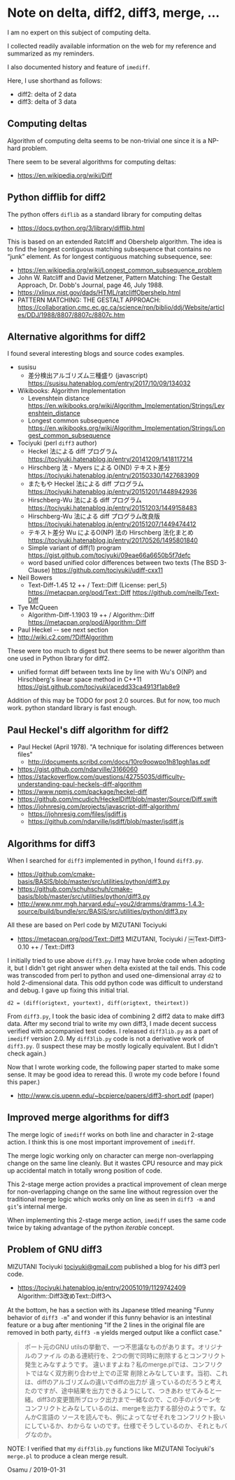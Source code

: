 # Note on delta, diff2, diff3, merge, ...

I am no expert on this subject of computing delta.

I collected readily available information on the web for my reference and
summarized as my reminders.

I also documented history and feature of `imediff`.

Here, I use shorthand as follows:

 * diff2: delta of 2 data
 * diff3: delta of 3 data

## Computing deltas

Algorithm of computing delta seems to be non-trivial one since it is a NP-hard
problem.

There seem to be several algorithms for computing deltas:

  * https://en.wikipedia.org/wiki/Diff

## Python difflib for diff2

The python offers `diflib` as a standard library for computing deltas

  * https://docs.python.org/3/library/difflib.html

This is based on an extended Ratcliff and Obershelp algorithm.  The idea is to
find the longest contiguous matching subsequence that contains no “junk”
element.  As for longest contiguous matching subsequence, see:

  * https://en.wikipedia.org/wiki/Longest_common_subsequence_problem
  * John W. Ratcliff and David Metzener, Pattern Matching: The Gestalt
    Approach, Dr. Dobb's Journal, page 46, July 1988.
  * https://xlinux.nist.gov/dads/HTML/ratcliffObershelp.html
  * PATTERN MATCHING: THE GESTALT APPROACH: https://collaboration.cmc.ec.gc.ca/science/rpn/biblio/ddj/Website/articles/DDJ/1988/8807/8807c/8807c.htm

## Alternative algorithms for diff2

I found several interesting blogs and source codes examples.

* susisu
  * 差分検出アルゴリズム三種盛り (javascript)
    https://susisu.hatenablog.com/entry/2017/10/09/134032
* Wikibooks: Algorithm Implementation
  * Levenshtein distance
    https://en.wikibooks.org/wiki/Algorithm_Implementation/Strings/Levenshtein_distance
  * Longest common subsequence
    https://en.wikibooks.org/wiki/Algorithm_Implementation/Strings/Longest_common_subsequence
* Tociyuki (perl `diff3` author)
  * Heckel 法による diff プログラム
    https://tociyuki.hatenablog.jp/entry/20141209/1418117214
  * Hirschberg 法 - Myers による O(ND) テキスト差分
    https://tociyuki.hatenablog.jp/entry/20150330/1427683909
  * またもや Heckel 法による diff プログラム
    https://tociyuki.hatenablog.jp/entry/20151201/1448942936
  * Hirschberg-Wu 法による diff プログラム
    https://tociyuki.hatenablog.jp/entry/20151203/1449158483
  * Hirschberg-Wu 法による diff プログラム改良版
    https://tociyuki.hatenablog.jp/entry/20151207/1449474412
  * テキスト差分 Wu によるO(NP) 法の Hirschberg 法化まとめ
    https://tociyuki.hatenablog.jp/entry/20170526/1495801840
  * Simple variant of diff(1) program
    https://gist.github.com/tociyuki/09eae66a6650b5f7defc
  * word based unified color differences between two texts (The BSD 3-Clause)
    https://github.com/tociyuki/udiff-cxx11
* Neil Bowers
  * Text-Diff-1.45 12 ++ / Text::Diff (License: perl_5)
    https://metacpan.org/pod/Text::Diff
    https://github.com/neilb/Text-Diff
* Tye McQueen
  * Algorithm-Diff-1.1903 19 ++ / Algorithm::Diff
    https://metacpan.org/pod/Algorithm::Diff
* Paul Heckel -- see next section
* http://wiki.c2.com/?DiffAlgorithm

These were too much to digest but there seems to be newer algorithm than one
used in Python library for diff2.

  * unified format diff between texts line by line with Wu's O(NP) and Hirschberg's linear space method in C++11
    https://gist.github.com/tociyuki/acedd33ca4913f1ab8e9

Addition of this may be TODO for post 2.0 sources.  But for now, too much work.
python standard library is fast enough.

## Paul Heckel's diff algorithm for diff2

  * Paul Heckel (April 1978). "A technique for isolating differences between files"
    * http://documents.scribd.com/docs/10ro9oowpo1h81pgh1as.pdf
  * https://gist.github.com/ndarville/3166060
  * https://stackoverflow.com/questions/42755035/difficulty-understanding-paul-heckels-diff-algorithm
  * https://www.npmjs.com/package/heckel-diff
  * https://github.com/mcudich/HeckelDiff/blob/master/Source/Diff.swift
  * https://johnresig.com/projects/javascript-diff-algorithm/
    * https://johnresig.com/files/jsdiff.js
    * https://github.com/ndarville/jsdiff/blob/master/jsdiff.js

## Algorithms for diff3

When I searched for `diff3` implemented in python, I found `diff3.py`.

  * https://github.com/cmake-basis/BASIS/blob/master/src/utilities/python/diff3.py
  * https://github.com/schuhschuh/cmake-basis/blob/master/src/utilities/python/diff3.py
  * http://www.nmr.mgh.harvard.edu/~you2/dramms/dramms-1.4.3-source/build/bundle/src/BASIS/src/utilities/python/diff3.py

All these are based on Perl code by MIZUTANI Tociyuki

  * https://metacpan.org/pod/Text::Diff3
    MIZUTANI, Tociyuki  /   ￼Text-Diff3-0.10  ++  / Text::Diff3

I initially tried to use above `diff3.py`.  I may have broke code when adopting
it, but I didn't get right answer when delta existed at the tail ends.  This
code was transcoded from perl to python and used one-dimensional array `d2` to
hold 2-dimensional data.  This odd python code was difficult to understand and
debug.  I gave up fixing this initial trial.

```
d2 = (diff(origtext, yourtext), diff(origtext, theirtext))
```

From `diff3.py`, I took the basic idea of combining 2 diff2 data to make diff3
data.  After my second trial to write my own diff3, I made decent success
verified with accompanied test codes.  I released `diff3lib.py` as a part of
`imediff` version 2.0.  My `diff3lib.py` code is not a derivative work of
`diff3.py`.  (I suspect these may be mostly logically equivalent.  But I didn't
check again.)

Now that I wrote working code, the following paper started to make some sense.
It may be good idea to reread this.  (I wrote my code before I found this
paper.)

  * http://www.cis.upenn.edu/~bcpierce/papers/diff3-short.pdf (paper)

## Improved merge algorithms for diff3

The merge logic of `imediff` works on both line and character in 2-stage
action.  I think this is one most important improvement of `imediff`.

The merge logic working only on character can merge non-overlapping change on
the same line cleanly.  But it wastes CPU resource and may pick up accidental
match in totally wrong position of code.

This 2-stage merge action provides a practical improvement of clean merge for
non-overlapping change on the same line without regression over the traditional
merge logic which works only on line as seen in `diff3 -m` and `git`'s internal
merge.

When implementing this 2-stage merge action, `imediff` uses the same code twice
by taking advantage of the python *iterable* concept.

## Problem of GNU diff3

MIZUTANI Tociyuki <tociyuki@gmail.com> published a blog for his diff3 perl
code.

  * https://tociyuki.hatenablog.jp/entry/20051019/1129742409 Algorithm::Diff3改めText::Diff3へ

At the bottom, he has a section with its Japanese titled meaning "Funny
behavior of `diff3 -m`" and wonder if this funny behavior is an intestinal
feature or a bug after mentioning "If the 2 lines in the original file are
removed in both party, `diff3 -m` yields merged output like a conflict case."

> ポート元のGNU utilsの挙動で、一つ不思議なものがあります。オリジナルのファイル
> のある連続行を、2つの側で同時に削除するとコンフリクト発生とみなすようです。
> 違いますよね？私のmerge.plでは、コンフリクトではなく双方刷り合わせ上での正常
> 削除とみなしています。当初、これは、diffのアルゴリズムの違いでdiffの出力が
> 違っているのだろうと考えたのですが、途中結果を出力できるようにして、つきあわ
> せてみると一緒。diff3の変更箇所ブロック出力まで一緒なので、この手のパターンを
> コンフリクトとみなしているのは、mergeを出力する部分のようです。なんかC言語の
> ソースを読んでも、例によってなぜそれをコンフリクト扱いにしているか、わからな
> いのです。仕様でそうしているのか、それともバグなのか。

NOTE: I verified that my `diff3lib.py` functions like MIZUTANI Tociyuki's
`merge.pl` to produce a clean merge result.

Osamu / 2019-01-31

<!-- vim:se tw=79 sts=4 ts=4 et ai fileencoding=utf-8 : -->
